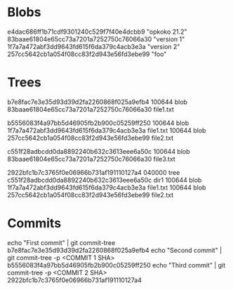 # Blobs

e4dac686ff1b71cdf9301240c529f7f40e4dcbb9    "opkoko 21.2"
83baae61804e65cc73a7201a7252750c76066a30    "version 1"
1f7a7a472abf3dd9643fd615f6da379c4acb3e3a    "version 2"
257cc5642cb1a054f08cc83f2d943e56fd3ebe99    "foo"

# Trees

b7e8fac7e3e35d93d39d2fa2260868f025a9efb4
100644 blob 83baae61804e65cc73a7201a7252750c76066a30	file1.txt

b5556083f4a97bb5d46905fb2b900c05259ff250
100644 blob 1f7a7a472abf3dd9643fd615f6da379c4acb3e3a	file1.txt
100644 blob 257cc5642cb1a054f08cc83f2d943e56fd3ebe99	file2.txt

c551f28adbcdd0da8892240b632c3613eee6a50c
100644 blob 83baae61804e65cc73a7201a7252750c76066a30	file3.txt

2922bfc1b7c3765f0e06966b731af191110127a4
040000 tree c551f28adbcdd0da8892240b632c3613eee6a50c	dir1
100644 blob 1f7a7a472abf3dd9643fd615f6da379c4acb3e3a	file1.txt
100644 blob 257cc5642cb1a054f08cc83f2d943e56fd3ebe99	file2.txt

# Commits

echo "First commit" | git commit-tree b7e8fac7e3e35d93d39d2fa2260868f025a9efb4
echo "Second commit" | git commit-tree -p <COMMIT 1 SHA> b5556083f4a97bb5d46905fb2b900c05259ff250
echo "Third commit" | git commit-tree -p <COMMIT 2 SHA> 2922bfc1b7c3765f0e06966b731af191110127a4
